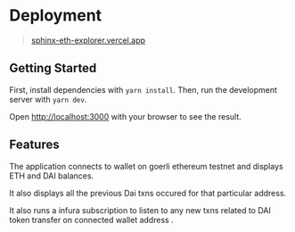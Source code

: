 # Deployment 

> [sphinx-eth-explorer.vercel.app](https://sphinx-eth-explorer.vercel.app/)

## Getting Started

First, install dependencies with `yarn install`. Then, run the development server with `yarn dev`.

Open [http://localhost:3000](http://localhost:3000) with your browser to see the result.

## Features

The application connects to wallet on goerli ethereum testnet and displays ETH and DAI balances.

It also displays all the previous Dai txns occured for that particular address.

It also runs a infura subscription to listen to any new txns related to DAI token transfer on connected wallet address .
